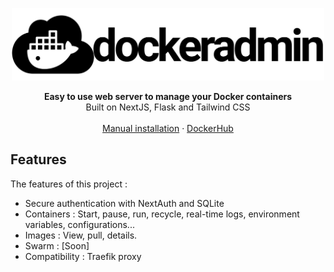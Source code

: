 <picture>
  <p align="center">
    <img alt="DockerAdmin logo" width="500" height="116" src="https://github.com/Simon-Bertrand/DockerAdmin/blob/main/src/logo/dockeradmin-logo.png?raw=true">
  </p>
</picture>

<div align="center"><strong>Easy to use web server to manage your Docker containers</strong></div>
<div align="center">Built on NextJS, Flask and Tailwind CSS</div>
<br />
<div align="center">
<a href="">Manual installation</a>
<span> · </span>
<a href="">DockerHub</a>
<span>
</div>

## Features

The features of this project :

- Secure authentication with NextAuth and SQLite
- Containers : Start, pause, run, recycle, real-time logs, environment variables, configurations...
- Images : View, pull, details.
- Swarm : [Soon]
- Compatibility : Traefik proxy

